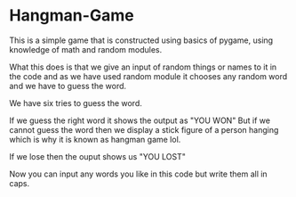 # Hangman-Game

This is a simple game that is constructed using basics of pygame, using knowledge of math and random modules.

What this does is that we give an input of random things or names to it in the code and as we have used random module it chooses any random word and we have to guess the word.

We have six tries to guess the word.

If we guess the right word it shows the output as "YOU WON"
But if we cannot guess the word then we display a stick figure of a person hanging which is why it is known as hangman game lol.

If we lose then the ouput shows us "YOU LOST"

Now you can input any words you like in this code but write them all in caps. 


